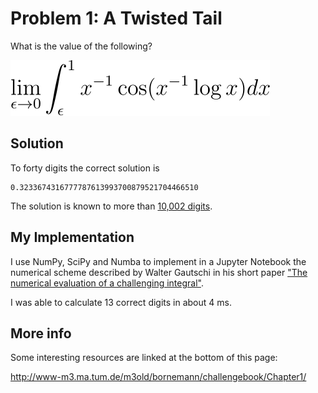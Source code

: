 # Problem 1: A Twisted Tail

What is the value of the following?

![equation](eqn.svg)

## Solution

To forty digits the correct solution is

```
0.3233674316777787613993700879521704466510
```

The solution is known to more than [10,002 digits](http://www-m3.ma.tum.de/m3old/bornemann/challengebook/Chapter1/sol1_10002.txt).

## My Implementation

I use NumPy, SciPy and Numba to implement in a Jupyter Notebook the numerical
scheme described by Walter Gautschi in his short paper
["The numerical evaluation of a challenging integral"](gautschi.pdf).

I was able to calculate 13 correct digits in about 4 ms.

## More info

Some interesting resources are linked at the bottom of this page:

http://www-m3.ma.tum.de/m3old/bornemann/challengebook/Chapter1/
